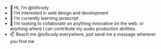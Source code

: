 - 👋 Hi, I’m @loficody
- 👀 I’m interested in web design and development
- 🌱 I’m currently learning javascript
- 💞️ I’m looking to collaborate on anything innovative on the web, or anything where I can contribute my audio production abilities.
- 📫 Reach me @loficody everywhere, just send me a message wherever you find me

<!---
loficody/loficody is a ✨ special ✨ repository because its `README.md` (this file) appears on your GitHub profile.
You can click the Preview link to take a look at your changes.
--->
